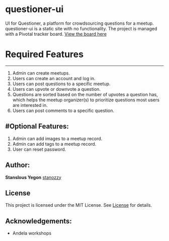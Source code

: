 # questioner-ui
UI for Questioner, a platform for crowdsourcing questions for a meetup. 
questioner-ui is a static site with no functionality. The project is managed with a Pivotal tracker board. [View the board here](https://www.pivotaltracker.com/n/projects/2235257)

# Required Features
-----------------------
1. Admin can create meetups.
2. Users can create an account and log in.
3. Users can post questions to a specific meetup.
4. Users can upvote or downvote a question.
5. Questions are sorted based on the number of upvotes a question has, which helps the
meetup organizer(s) to prioritize questions most users are interested in.
6. Users can post comments to a specific question.

#Optional Features:
--------------------
1. Admin can add images to a meetup record.
2. Admin can add tags to a meetup record.
3. User can reset password.




Author:
---------------
**Stanslous Yegon**  [stanozzy](https://github.com/stanozzy)

License
-----------
This project is licensed under the MIT License. See [License](https://github.com/stanozzy/questioner-ui/blob/master/LICENSE) for details.


Acknowledgements:
---------------

- Andela workshops

